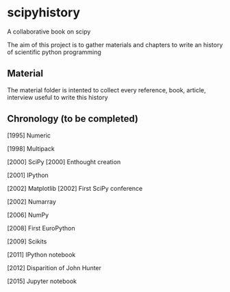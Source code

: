# scipyhistory
A collaborative book on scipy

The aim of this project is to gather materials and chapters to write an history of scientific python programming

## Material

The material folder is intented to collect every reference, book, article, interview useful to write this history

## Chronology (to be completed)

[1995] Numeric

[1998] Multipack

[2000] SciPy
[2000] Enthought creation

[2001] IPython

[2002] Matplotlib
[2002] First SciPy conference

[2002] Numarray

[2006] NumPy

[2008] First EuroPython

[2009] Scikits

[2011] IPython notebook

[2012] Disparition of John Hunter

[2015] Jupyter notebook
